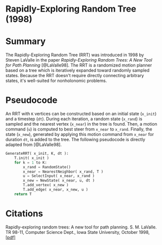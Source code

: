 # Rapidly-Exploring Random Tree (1998)

# Summary
The Rapidly-Exploring Random Tree (RRT) was introduced in 1998 by Steven LaValle
in the paper *Rapidly-Exploring Random Trees: A New Tool for Path Planning* [@LaValle98].
The RRT is a randomized motion planner based on a tree which is iteratively expanded
toward randomly sampled states. Because the RRT doesn't require directly connecting
arbitrary states, it's well-suited for nonholonomic problems.

# Pseudocode
An RRT with `K` vertices can be constructed based on an initial state (`x_init`)
and a timestep (`dt`). During each iteration, a random state (`x_rand`) is sampled
and the nearest vertex (`x_near`) in the tree is found. Then, a motion command
(`u`) is computed to best steer from `x_near` to `x_rand`. Finally, the state (`x_new`),
generated by applying this motion command from `x_near` for duration `dt`, is added
to the tree. The following pseudocode is directly adapted from [@LaValle98].

```Python
GenerateRRT( x_init, K, dt ):
    T.init( x_init )
    for k = 1 to K:
        x_rand = RandomState()
        x_near = NearestNeighbor( x_rand, T )
        u = SelectInput( x_near, x_rand )
        x_new = NewState( x_near, u, dt )
        T.add_vertex( x_new )
        T.add_edge( x_near, x_new, u )
    return T
```

# Citations

Rapidly-exploring random trees: A new tool for path planning.
S. M. LaValle. TR 98-11, Computer Science Dept., Iowa State University,
October 1998, [[pdf]](http://lavalle.pl/papers/Lav98c.pdf)
